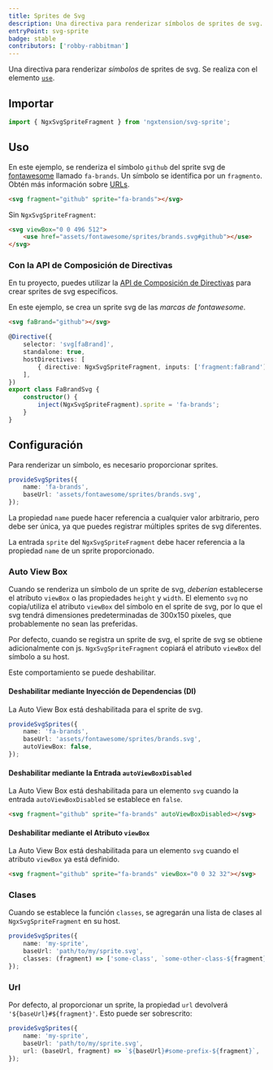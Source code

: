```yaml
---
title: Sprites de Svg
description: Una directiva para renderizar símbolos de sprites de svg.
entryPoint: svg-sprite
badge: stable
contributors: ['robby-rabbitman']
---
```


Una directiva para renderizar _símbolos_ de sprites de svg. Se realiza con el elemento [`use`](https://developer.mozilla.org/en-US/docs/Web/SVG/Element/use).

## Importar

```typescript
import { NgxSvgSpriteFragment } from 'ngxtension/svg-sprite';
```

## Uso

En este ejemplo, se renderiza el símbolo `github` del sprite svg de [fontawesome](https://fontawesome.com/) llamado `fa-brands`. Un símbolo se identifica por un `fragmento`. Obtén más información sobre [URLs](https://svgwg.org/svg2-draft/linking.html#URLReference).

```html
<svg fragment="github" sprite="fa-brands"></svg>
```

Sin `NgxSvgSpriteFragment`:

```html
<svg viewBox="0 0 496 512">
	<use href="assets/fontawesome/sprites/brands.svg#github"></use>
</svg>
```

### Con la API de Composición de Directivas

En tu proyecto, puedes utilizar la [API de Composición de Directivas](https://angular.dev/guide/directives/directive-composition-api) para crear sprites de svg específicos.

En este ejemplo, se crea un sprite svg de las _marcas de fontawesome_.

```html
<svg faBrand="github"></svg>
```

```ts
@Directive({
	selector: 'svg[faBrand]',
	standalone: true,
	hostDirectives: [
		{ directive: NgxSvgSpriteFragment, inputs: ['fragment:faBrand'] },
	],
})
export class FaBrandSvg {
	constructor() {
		inject(NgxSvgSpriteFragment).sprite = 'fa-brands';
	}
}
```

## Configuración

Para renderizar un símbolo, es necesario proporcionar sprites.

```ts
provideSvgSprites({
	name: 'fa-brands',
	baseUrl: 'assets/fontawesome/sprites/brands.svg',
});
```

La propiedad `name` puede hacer referencia a cualquier valor arbitrario, pero debe ser única, ya que puedes registrar múltiples sprites de svg diferentes.

La entrada `sprite` del `NgxSvgSpriteFragment` debe hacer referencia a la propiedad `name` de un sprite proporcionado.

### Auto View Box

Cuando se renderiza un símbolo de un sprite de svg, _deberían_ establecerse el atributo `viewBox` o las propiedades `height` y `width`. El elemento `svg` no copia/utiliza el atributo `viewBox` del símbolo en el sprite de svg, por lo que el svg tendrá dimensiones predeterminadas de 300x150 píxeles, que probablemente no sean las preferidas.

Por defecto, cuando se registra un sprite de svg, el sprite de svg se obtiene adicionalmente con js. `NgxSvgSpriteFragment` copiará el atributo `viewBox` del símbolo a su host.

Este comportamiento se puede deshabilitar.

#### Deshabilitar mediante Inyección de Dependencias (DI)

La Auto View Box está deshabilitada para el sprite de svg.

```ts
provideSvgSprites({
	name: 'fa-brands',
	baseUrl: 'assets/fontawesome/sprites/brands.svg',
	autoViewBox: false,
});
```

#### Deshabilitar mediante la Entrada `autoViewBoxDisabled`

La Auto View Box está deshabilitada para un elemento `svg` cuando la entrada `autoViewBoxDisabled` se establece en `false`.

```html
<svg fragment="github" sprite="fa-brands" autoViewBoxDisabled></svg>
```

#### Deshabilitar mediante el Atributo `viewBox`

La Auto View Box está deshabilitada para un elemento `svg` cuando el atributo `viewBox` ya está definido.

```html
<svg fragment="github" sprite="fa-brands" viewBox="0 0 32 32"></svg>
```

### Clases

Cuando se establece la función `classes`, se agregarán una lista de clases al `NgxSvgSpriteFragment` en su host.

```ts
provideSvgSprites({
	name: 'my-sprite',
	baseUrl: 'path/to/my/sprite.svg',
	classes: (fragment) => ['some-class', `some-other-class-${fragment}`],
});
```

### Url

Por defecto, al proporcionar un sprite, la propiedad `url` devolverá `'${baseUrl}#${fragment}'`. Esto puede ser sobrescrito:

```ts
provideSvgSprites({
	name: 'my-sprite',
	baseUrl: 'path/to/my/sprite.svg',
	url: (baseUrl, fragment) => `${baseUrl}#some-prefix-${fragment}`,
});
```
